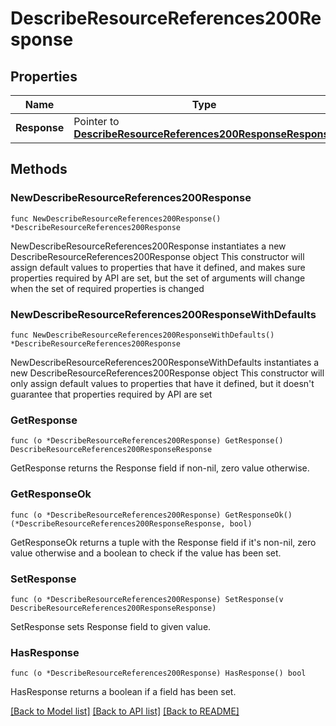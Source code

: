 # DescribeResourceReferences200Response

## Properties

Name | Type | Description | Notes
------------ | ------------- | ------------- | -------------
**Response** | Pointer to [**DescribeResourceReferences200ResponseResponse**](DescribeResourceReferences200ResponseResponse.md) |  | [optional] 

## Methods

### NewDescribeResourceReferences200Response

`func NewDescribeResourceReferences200Response() *DescribeResourceReferences200Response`

NewDescribeResourceReferences200Response instantiates a new DescribeResourceReferences200Response object
This constructor will assign default values to properties that have it defined,
and makes sure properties required by API are set, but the set of arguments
will change when the set of required properties is changed

### NewDescribeResourceReferences200ResponseWithDefaults

`func NewDescribeResourceReferences200ResponseWithDefaults() *DescribeResourceReferences200Response`

NewDescribeResourceReferences200ResponseWithDefaults instantiates a new DescribeResourceReferences200Response object
This constructor will only assign default values to properties that have it defined,
but it doesn't guarantee that properties required by API are set

### GetResponse

`func (o *DescribeResourceReferences200Response) GetResponse() DescribeResourceReferences200ResponseResponse`

GetResponse returns the Response field if non-nil, zero value otherwise.

### GetResponseOk

`func (o *DescribeResourceReferences200Response) GetResponseOk() (*DescribeResourceReferences200ResponseResponse, bool)`

GetResponseOk returns a tuple with the Response field if it's non-nil, zero value otherwise
and a boolean to check if the value has been set.

### SetResponse

`func (o *DescribeResourceReferences200Response) SetResponse(v DescribeResourceReferences200ResponseResponse)`

SetResponse sets Response field to given value.

### HasResponse

`func (o *DescribeResourceReferences200Response) HasResponse() bool`

HasResponse returns a boolean if a field has been set.


[[Back to Model list]](../README.md#documentation-for-models) [[Back to API list]](../README.md#documentation-for-api-endpoints) [[Back to README]](../README.md)


